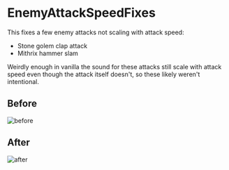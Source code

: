 # EnemyAttackSpeedFixes

This fixes a few enemy attacks not scaling with attack speed:
- Stone golem clap attack
- Mithrix hammer slam

Weirdly enough in vanilla the sound for these attacks still scale with attack speed even though the attack itself doesn't, so these likely weren't intentional.

## Before

![before](https://github.com/user-attachments/assets/71a3dd6e-3ab5-402d-9e2c-53492cc6b4ea)

## After

![after](https://github.com/user-attachments/assets/00d86ea2-31a8-409f-99ba-d61e50ec973a)
